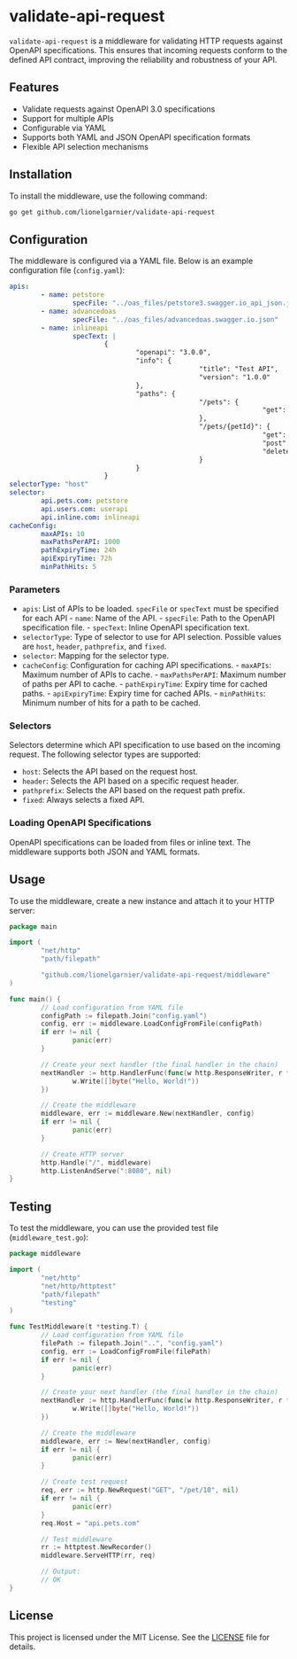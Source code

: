 # validate-api-request

`validate-api-request` is a middleware for validating HTTP requests against OpenAPI specifications. This ensures that incoming requests conform to the defined API contract, improving the reliability and robustness of your API.

## Features

- Validate requests against OpenAPI 3.0 specifications
- Support for multiple APIs
- Configurable via YAML
- Supports both YAML and JSON OpenAPI specification formats
- Flexible API selection mechanisms

## Installation

To install the middleware, use the following command:

```bash
go get github.com/lionelgarnier/validate-api-request
```

## Configuration

The middleware is configured via a YAML file. Below is an example configuration file (`config.yaml`):

```yaml
apis:
        - name: petstore
                specFile: "../oas_files/petstore3.swagger.io_api_json.json"
        - name: advancedoas
                specFile: "../oas_files/advancedoas.swagger.io.json"
        - name: inlineapi
                specText: |
                        {
                                "openapi": "3.0.0",
                                "info": {
                                                "title": "Test API",
                                                "version": "1.0.0"
                                },
                                "paths": {
                                                "/pets": {
                                                                "get": {}
                                                },
                                                "/pets/{petId}": {
                                                                "get": {},
                                                                "post": {},
                                                                "delete": {}
                                                }
                                }
                        }
selectorType: "host"
selector:
        api.pets.com: petstore
        api.users.com: userapi
        api.inline.com: inlineapi
cacheConfig:
        maxAPIs: 10
        maxPathsPerAPI: 1000
        pathExpiryTime: 24h
        apiExpiryTime: 72h
        minPathHits: 5
```

### Parameters

- `apis`: List of APIs to be loaded. `specFile` or `specText` must be specified for each API
        - `name`: Name of the API.
        - `specFile`: Path to the OpenAPI specification file.
        - `specText`: Inline OpenAPI specification text.
- `selectorType`: Type of selector to use for API selection. Possible values are `host`, `header`, `pathprefix`, and `fixed`.
- `selector`: Mapping for the selector type.
- `cacheConfig`: Configuration for caching API specifications.
        - `maxAPIs`: Maximum number of APIs to cache.
        - `maxPathsPerAPI`: Maximum number of paths per API to cache.
        - `pathExpiryTime`: Expiry time for cached paths.
        - `apiExpiryTime`: Expiry time for cached APIs.
        - `minPathHits`: Minimum number of hits for a path to be cached.

### Selectors

Selectors determine which API specification to use based on the incoming request. The following selector types are supported:

- `host`: Selects the API based on the request host.
- `header`: Selects the API based on a specific request header.
- `pathprefix`: Selects the API based on the request path prefix.
- `fixed`: Always selects a fixed API.

### Loading OpenAPI Specifications

OpenAPI specifications can be loaded from files or inline text. The middleware supports both JSON and YAML formats.

## Usage

To use the middleware, create a new instance and attach it to your HTTP server:

```go
package main

import (
        "net/http"
        "path/filepath"

        "github.com/lionelgarnier/validate-api-request/middleware"
)

func main() {
        // Load configuration from YAML file
        configPath := filepath.Join("config.yaml")
        config, err := middleware.LoadConfigFromFile(configPath)
        if err != nil {
                panic(err)
        }

        // Create your next handler (the final handler in the chain)
        nextHandler := http.HandlerFunc(func(w http.ResponseWriter, r *http.Request) {
                w.Write([]byte("Hello, World!"))
        })

        // Create the middleware
        middleware, err := middleware.New(nextHandler, config)
        if err != nil {
                panic(err)
        }

        // Create HTTP server
        http.Handle("/", middleware)
        http.ListenAndServe(":8080", nil)
}
```

## Testing

To test the middleware, you can use the provided test file (`middleware_test.go`):

```go
package middleware

import (
        "net/http"
        "net/http/httptest"
        "path/filepath"
        "testing"
)

func TestMiddleware(t *testing.T) {
        // Load configuration from YAML file
        filePath := filepath.Join("..", "config.yaml")
        config, err := LoadConfigFromFile(filePath)
        if err != nil {
                panic(err)
        }

        // Create your next handler (the final handler in the chain)
        nextHandler := http.HandlerFunc(func(w http.ResponseWriter, r *http.Request) {
                w.Write([]byte("Hello, World!"))
        })

        // Create the middleware
        middleware, err := New(nextHandler, config)
        if err != nil {
                panic(err)
        }

        // Create test request
        req, err := http.NewRequest("GET", "/pet/10", nil)
        if err != nil {
                panic(err)
        }
        req.Host = "api.pets.com"

        // Test middleware
        rr := httptest.NewRecorder()
        middleware.ServeHTTP(rr, req)

        // Output:
        // OK
}
```

## License

This project is licensed under the MIT License. See the [LICENSE](LICENSE) file for details.

